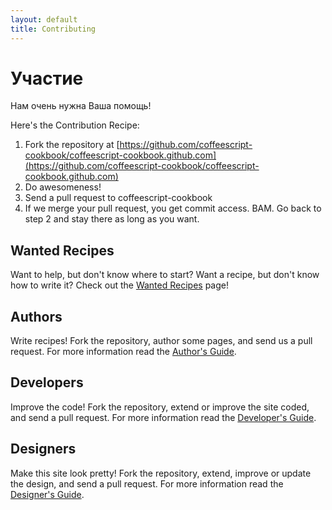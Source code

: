 ```yaml
---
layout: default
title: Contributing
---
```

# Участие

Нам очень нужна Ваша помощь!

Here's the Contribution Recipe:

1. Fork the repository at [https://github.com/coffeescript-cookbook/coffeescript-cookbook.github.com](https://github.com/coffeescript-cookbook/coffeescript-cookbook.github.com)
2. Do awesomeness!
3. Send a pull request to coffeescript-cookbook
4. If we merge your pull request, you get commit access. BAM. Go back to step 2 and stay there as long as you want.

## Wanted Recipes

Want to help, but don't know where to start? Want a recipe, but don't know how to write it? Check out the [Wanted Recipes](/wanted-recipes) page!

## Authors

Write recipes! Fork the repository, author some pages, and send us a pull request. For more information read the [Author's Guide](/authors-guide).

## Developers

Improve the code! Fork the repository, extend or improve the site coded, and send a pull request. For more information read the [Developer's Guide](/developers-guide).

## Designers

Make this site look pretty! Fork the repository, extend, improve or update the design, and send a pull request. For more information read the [Designer's Guide](/designers-guide).
